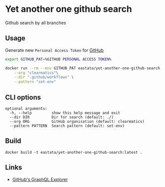 # Yet another one github search
Github search by all branches

## Usage
Generate new `Personal Access Token` for [GitHub](https://github.com/settings/tokens)

```bash
export GITHUB_PAT=%GITHUB PERSONAL ACCESS TOKEN%

docker run --rm --env GITHUB_PAT eastata/yet-another-one-github-search \
    --org "clearmatics"\
    --dir ".github/workflows" \
    --pattern "set-env"
```

## CLI options

```
optional arguments:
  -h, --help         show this help message and exit
  --dir DIR          Dir for search (default: ./)
  --org ORG          GitHub organisation (default: clearmatics)
  --pattern PATTERN  Search pattern (default: set-env)
```

## Build
```
docker build -t eastata/yet-another-one-github-search:latest .
```

## Links
* [GitHub's GraphQL Explorer ](https://developer.github.com/v4/explorer/)
